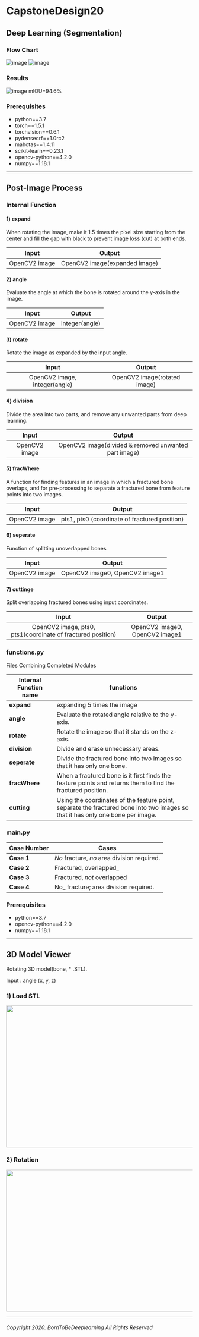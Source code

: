 # CapstoneDesign20

## Deep Learning (Segmentation)
### Flow Chart
![image](https://user-images.githubusercontent.com/37788686/99873946-1f92e780-2c27-11eb-9fc1-0c7366f36dad.png)
![image](https://user-images.githubusercontent.com/37788686/99873948-24f03200-2c27-11eb-875b-b9b5661bddf9.png)

### Results
![image](https://user-images.githubusercontent.com/37788686/99873950-29b4e600-2c27-11eb-8bb6-78c538642414.png)
mIOU=94.6%

### Prerequisites
- python==3.7
- torch==1.5.1
- torchvision==0.6.1
- pydensecrf==1.0rc2
- mahotas==1.4.11
- scikit-learn==0.23.1
- opencv-python==4.2.0
- numpy==1.18.1


- - -

## Post-Image Process

### Internal Function
#### 1) expand
When rotating the image, make it 1.5 times the pixel size starting from the center and fill the gap with black to prevent image loss (cut) at both ends.

|Input|Output|
|:---:|:---:|
|OpenCV2 image|OpenCV2 image(expanded image)|

#### 2) angle
Evaluate the angle at which the bone is rotated around the y-axis in the image.

|Input|Output|
|:---:|:---:|
|OpenCV2 image|integer(angle)|

#### 3) rotate
Rotate the image as expanded by the input angle.

|Input|Output|
|:---:|:---:|
|OpenCV2 image, integer(angle)|OpenCV2 image(rotated image)|

#### 4) division
Divide the area into two parts, and remove any unwanted parts from deep learning.

|Input|Output|
|:---:|:---:|
|OpenCV2 image|OpenCV2 image(divided & removed unwanted part image)|


#### 5) fracWhere
A function for finding features in an image in which a fractured bone overlaps, and for pre-processing to separate a fractured bone from feature points into two images.

|Input|Output|
|:---:|:---:|
|OpenCV2 image|pts1, pts0 (coordinate of fractured position)|

#### 6) seperate
Function of splitting unoverlapped bones

|Input|Output|
|:---:|:---:|
|OpenCV2 image|OpenCV2 image0, OpenCV2 image1|

#### 7) cuttinge
Split overlapping fractured bones using input coordinates.

|Input|Output|
|:---:|:---:|
|OpenCV2 image, pts0, pts1(coordinate of fractured position)|OpenCV2 image0, OpenCV2 image1|


### functions.py
Files Combining Completed Modules

| Internal Function name | functions |
|---|---|
| **expand** | expanding 5 times the image |
| **angle** | Evaluate the rotated angle relative to the y-axis. |
| **rotate** | Rotate the image so that it stands on the z-axis. |
| **division** | Divide and erase unnecessary areas. |
| **seperate** | Divide the fractured bone into two images so that it has only one bone. |
| **fracWhere** | When a fractured bone is  it first finds the feature points and returns them to find the fractured position. |
| **cutting** | Using the coordinates of the feature point, separate the fractured bone into two images so that it has only one bone per image. |

### main.py
| Case Number | Cases |
|---|---|
| **Case 1** | _No_ fracture, _no_ area division required. |
| **Case 2** | Fractured, overlapped_ |
| **Case 3** | Fractured, _not_ overlapped |
| **Case 4** | No_ fracture; area division required. |


### Prerequisites
- python==3.7
- opencv-python==4.2.0
- numpy==1.18.1


- - -

## 3D Model Viewer
Rotating 3D model(bone, * .STL).

Input : angle (x, y, z)


### 1) Load STL
<img src="https://user-images.githubusercontent.com/58382336/98698584-8ad3f280-23b9-11eb-9055-3bfbb126cde9.png"  width="700" height="382">

### 2) Rotation
<img src="https://user-images.githubusercontent.com/58382336/98698681-aa6b1b00-23b9-11eb-9547-a6f6d66ea951.png"  width="700" height="382">

* * *
###### Copyright 2020. BornToBeDeeplearning All Rights Reserved

